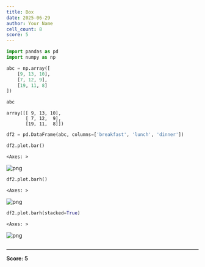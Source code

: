 ```yaml
---
title: Box
date: 2025-06-29
author: Your Name
cell_count: 8
score: 5
---
```


```python
import pandas as pd
import numpy as np
```


```python
abc = np.array([
    [9, 13, 10],
    [7, 12, 9],
    [19, 11, 8]
])
```


```python
abc
```




    array([[ 9, 13, 10],
           [ 7, 12,  9],
           [19, 11,  8]])




```python
df2 = pd.DataFrame(abc, columns=['breakfast', 'lunch', 'dinner'])
```


```python
df2.plot.bar()
```




    <Axes: >




    
![png](/pynotes/images/box_4_1.png)
    



```python
df2.plot.barh()
```




    <Axes: >




    
![png](/pynotes/images/box_5_1.png)
    



```python
df2.plot.barh(stacked=True)
```




    <Axes: >




    
![png](/pynotes/images/box_6_1.png)
    



```python

```


---
**Score: 5**